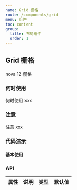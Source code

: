 ```yaml
---
name: Grid 栅格
route: /components/grid
menu: 组件
toc: content
group:
  title: 布局组件
  order: 1
---
```


## Grid 栅格

nova 12 栅格

### 何时使用

何时使用 xxx

### 注意

注意 xxx

### 代码演示

#### 基本使用

<code src='./demo/grid-container.tsx'></code>
<code src='./demo/basic.tsx'></code>

<code src='./demo/align.tsx'></code>
<code src='./demo/justify.tsx'></code>

### API

| 属性 | 说明 | 类型 | 默认值 |
| ---- | ---- | ---- | ------ |
